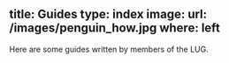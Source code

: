 title: Guides
type: index
image:
    url: /images/penguin_how.jpg
    where: left
---
Here are some guides written by members of the LUG.
